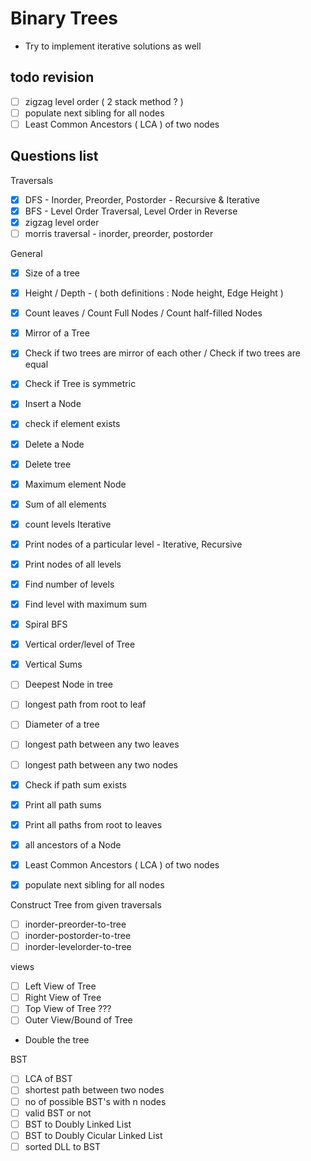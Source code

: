 # Binary Trees

- Try to implement iterative solutions as well

## todo revision

- [ ] zigzag level order ( 2 stack method ? )
- [ ] populate next sibling for all nodes 
- [ ] Least Common Ancestors ( LCA ) of two nodes

## Questions list

Traversals

- [x] DFS - Inorder, Preorder, Postorder - Recursive & Iterative
- [x] BFS - Level Order Traversal, Level Order in Reverse
- [X] zigzag level order
- [ ] morris traversal - inorder, preorder, postorder

General

- [x] Size of a tree
- [x] Height / Depth - ( both definitions : Node height, Edge Height )
- [x] Count leaves / Count Full Nodes / Count half-filled Nodes

- [x] Mirror of a Tree
- [x] Check if two trees are mirror of each other / Check if two trees are equal
- [x] Check if Tree is symmetric

- [x] Insert a Node
- [x] check if element exists
- [x] Delete a Node
- [x] Delete tree

- [x] Maximum element Node
- [x] Sum of all elements

- [x] count levels Iterative
- [x] Print nodes of a particular level - Iterative, Recursive
- [X] Print nodes of all levels
- [X] Find number of levels
- [X] Find level with maximum sum
- [X] Spiral BFS
- [X] Vertical order/level of Tree
- [X] Vertical Sums

- [ ] Deepest Node in tree
- [ ] longest path from root to leaf
- [ ] Diameter of a tree
- [ ] longest path between any two leaves
- [ ] longest path between any two nodes
- [X] Check if path sum exists
- [X] Print all path sums
- [X] Print all paths from root to leaves

- [X] all ancestors of a Node
- [X] Least Common Ancestors ( LCA ) of two nodes
- [X] populate next sibling for all nodes 

Construct Tree from given traversals

- [ ] inorder-preorder-to-tree
- [ ] inorder-postorder-to-tree
- [ ] inorder-levelorder-to-tree

views

- [ ] Left View of Tree
- [ ] Right View of Tree
- [ ] Top View of Tree ???
- [ ] Outer View/Bound of Tree

- Double the tree

BST
- [ ] LCA of BST
- [ ] shortest path between two nodes
- [ ] no of possible BST's with n nodes
- [ ] valid BST or not
- [ ] BST to Doubly Linked List
- [ ] BST to Doubly Cicular Linked List
- [ ] sorted DLL to BST
